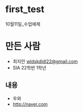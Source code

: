 # first_test
10월11일_수업예제

# 만든 사람
* 최지안 <wldskdldl22@gmail.com>
* SIA 22학번 1학년

## 내용
* 우와
* http://naver.com
